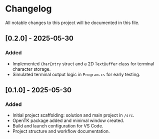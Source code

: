 # Changelog

All notable changes to this project will be documented in this file.

## [0.2.0] - 2025-05-30
### Added
- Implemented `CharEntry` struct and a 2D `TextBuffer` class for terminal character storage.
- Simulated terminal output logic in `Program.cs` for early testing.

## [0.1.0] - 2025-05-30
### Added
- Initial project scaffolding: solution and main project in `/src`.
- OpenTK package added and minimal window created.
- Build and launch configuration for VS Code.
- Project structure and workflow documentation.
